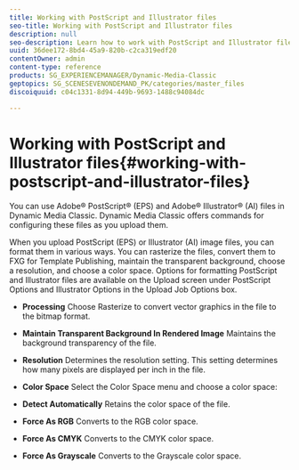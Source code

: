 ```yaml
---
title: Working with PostScript and Illustrator files
seo-title: Working with PostScript and Illustrator files
description: null
seo-description: Learn how to work with PostScript and Illustrator files.
uuid: 36dee172-8bd4-45a9-820b-c2ca319edf20
contentOwner: admin
content-type: reference
products: SG_EXPERIENCEMANAGER/Dynamic-Media-Classic
geptopics: SG_SCENESEVENONDEMAND_PK/categories/master_files
discoiquuid: c04c1331-8d94-449b-9693-1488c94084dc

---
```


# Working with PostScript and Illustrator files{#working-with-postscript-and-illustrator-files}

You can use Adobe® PostScript® (EPS) and Adobe® Illustrator® (AI) files in Dynamic Media Classic. Dynamic Media Classic offers commands for configuring these files as you upload them.

When you upload PostScript (EPS) or Illustrator (AI) image files, you can format them in various ways. You can rasterize the files, convert them to FXG for Template Publishing, maintain the transparent background, choose a resolution, and choose a color space. Options for formatting PostScript and Illustrator files are available on the Upload screen under PostScript Options and Illustrator Options in the Upload Job Options box.

* **Processing**
Choose Rasterize to convert vector graphics in the file to the bitmap format.

* **Maintain Transparent Background In Rendered Image**
Maintains the background transparency of the file.

* **Resolution**
Determines the resolution setting. This setting determines how many pixels are displayed per inch in the file.

* **Color Space**
Select the Color Space menu and choose a color space:

* **Detect Automatically**
Retains the color space of the file.

* **Force As RGB**
Converts to the RGB color space.

* **Force As CMYK**
Converts to the CMYK color space.

* **Force As Grayscale**
Converts to the Grayscale color space.
